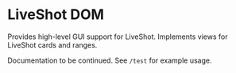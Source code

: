 LiveShot DOM
============
Provides high-level GUI support for LiveShot. Implements views for LiveShot
cards and ranges.

Documentation to be continued. See `/test` for example usage.
